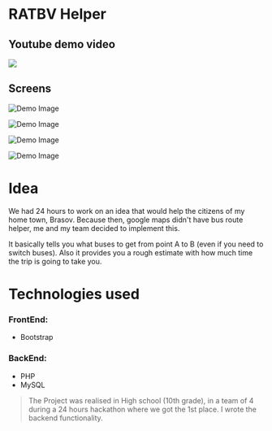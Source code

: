 # RATBV Helper

## Youtube demo video
[![](http://img.youtube.com/vi/ACezwO_QzVM/0.jpg)](http://www.youtube.com/watch?v=ACezwO_QzVM "Ratbv Helper | Demo")

## Screens
![Demo Image ](https://github.com/msorins/RATBV-Helper/blob/master/0.png?raw=true "Demo Image")

![Demo Image ](https://github.com/msorins/RATBV-Helper/blob/master/1.png?raw=true "Demo Image")

![Demo Image ](https://github.com/msorins/RATBV-Helper/blob/master/2.png?raw=true "Demo Image")

![Demo Image ](https://github.com/msorins/RATBV-Helper/blob/master/3.png?raw=true "Demo Image")


# Idea
We had 24 hours to work on an idea that would help the citizens of my home town, Brasov. Because then, google maps didn't have bus route helper, me and my team decided to implement this.

It basically tells you what buses to get from point A to B (even if you need to switch buses). Also it provides you a rough estimate with how much time the trip is going to take you.

# Technologies used

### FrontEnd:
* Bootstrap

### BackEnd:
* PHP
* MySQL


> The Project was realised in High school (10th grade), in a team of 4 during a 24 hours hackathon where we got the 1st place. I wrote the backend functionality.